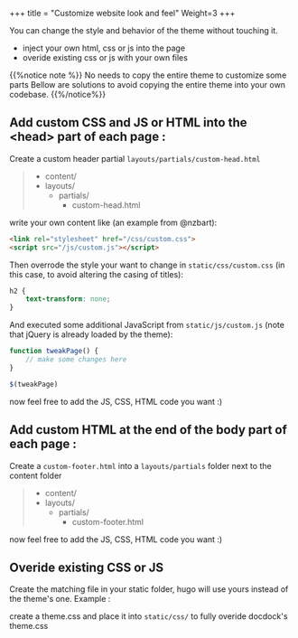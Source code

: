 +++
title = "Customize website look and feel"
Weight=3
+++

You can change the style and behavior of the theme without touching it.

* inject your own html,  css or js into the page
* overide existing css or js with your own files

{{%notice note %}}
No needs to copy the entire theme to customize some parts
Bellow are solutions to avoid copying the entire theme into your own codebase.
{{%/notice%}}

## Add custom CSS and JS or HTML into the \<head\> part of each page :

Create a custom header partial `layouts/partials/custom-head.html`

> * content/
> * layouts/
>   * partials/
>      * custom-head.html

write your own content like (an example from @nzbart):
```html
<link rel="stylesheet" href="/css/custom.css">
<script src="/js/custom.js"></script>
```

Then overrode the style your want to change in `static/css/custom.css` (in this case, to avoid altering the casing of titles):
```css
h2 {
    text-transform: none;
}
```

And executed some additional JavaScript from `static/js/custom.js` (note that jQuery is already loaded by the theme):
```javascript
function tweakPage() {
    // make some changes here
}

$(tweakPage)
```


now feel free to add the JS, CSS, HTML code you want :)

## Add custom HTML at the end of the body part of each page :

Create a `custom-footer.html` into a `layouts/partials` folder next to the content folder

> * content/
> * layouts/
>   * partials/
>      * custom-footer.html

now feel free to add the JS, CSS, HTML code you want :)

## Overide existing CSS or JS

Create the matching file in your static folder, hugo will use yours instead of the theme's one.
Example :

create a theme.css and place it into `static/css/` to fully overide docdock's theme.css
